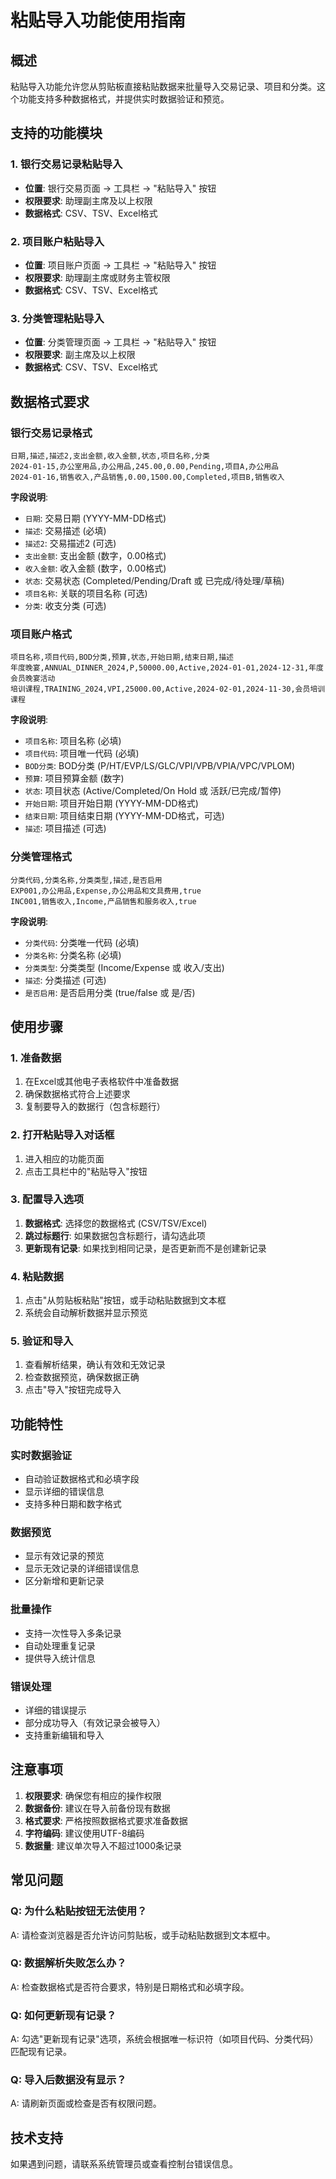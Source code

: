 # 粘贴导入功能使用指南

## 概述

粘贴导入功能允许您从剪贴板直接粘贴数据来批量导入交易记录、项目和分类。这个功能支持多种数据格式，并提供实时数据验证和预览。

## 支持的功能模块

### 1. 银行交易记录粘贴导入
- **位置**: 银行交易页面 → 工具栏 → "粘贴导入" 按钮
- **权限要求**: 助理副主席及以上权限
- **数据格式**: CSV、TSV、Excel格式

### 2. 项目账户粘贴导入
- **位置**: 项目账户页面 → 工具栏 → "粘贴导入" 按钮
- **权限要求**: 助理副主席或财务主管权限
- **数据格式**: CSV、TSV、Excel格式

### 3. 分类管理粘贴导入
- **位置**: 分类管理页面 → 工具栏 → "粘贴导入" 按钮
- **权限要求**: 副主席及以上权限
- **数据格式**: CSV、TSV、Excel格式

## 数据格式要求

### 银行交易记录格式
```
日期,描述,描述2,支出金额,收入金额,状态,项目名称,分类
2024-01-15,办公室用品,办公用品,245.00,0.00,Pending,项目A,办公用品
2024-01-16,销售收入,产品销售,0.00,1500.00,Completed,项目B,销售收入
```

**字段说明**:
- `日期`: 交易日期 (YYYY-MM-DD格式)
- `描述`: 交易描述 (必填)
- `描述2`: 交易描述2 (可选)
- `支出金额`: 支出金额 (数字，0.00格式)
- `收入金额`: 收入金额 (数字，0.00格式)
- `状态`: 交易状态 (Completed/Pending/Draft 或 已完成/待处理/草稿)
- `项目名称`: 关联的项目名称 (可选)
- `分类`: 收支分类 (可选)

### 项目账户格式
```
项目名称,项目代码,BOD分类,预算,状态,开始日期,结束日期,描述
年度晚宴,ANNUAL_DINNER_2024,P,50000.00,Active,2024-01-01,2024-12-31,年度会员晚宴活动
培训课程,TRAINING_2024,VPI,25000.00,Active,2024-02-01,2024-11-30,会员培训课程
```

**字段说明**:
- `项目名称`: 项目名称 (必填)
- `项目代码`: 项目唯一代码 (必填)
- `BOD分类`: BOD分类 (P/HT/EVP/LS/GLC/VPI/VPB/VPIA/VPC/VPLOM)
- `预算`: 项目预算金额 (数字)
- `状态`: 项目状态 (Active/Completed/On Hold 或 活跃/已完成/暂停)
- `开始日期`: 项目开始日期 (YYYY-MM-DD格式)
- `结束日期`: 项目结束日期 (YYYY-MM-DD格式，可选)
- `描述`: 项目描述 (可选)

### 分类管理格式
```
分类代码,分类名称,分类类型,描述,是否启用
EXP001,办公用品,Expense,办公用品和文具费用,true
INC001,销售收入,Income,产品销售和服务收入,true
```

**字段说明**:
- `分类代码`: 分类唯一代码 (必填)
- `分类名称`: 分类名称 (必填)
- `分类类型`: 分类类型 (Income/Expense 或 收入/支出)
- `描述`: 分类描述 (可选)
- `是否启用`: 是否启用分类 (true/false 或 是/否)

## 使用步骤

### 1. 准备数据
1. 在Excel或其他电子表格软件中准备数据
2. 确保数据格式符合上述要求
3. 复制要导入的数据行（包含标题行）

### 2. 打开粘贴导入对话框
1. 进入相应的功能页面
2. 点击工具栏中的"粘贴导入"按钮

### 3. 配置导入选项
1. **数据格式**: 选择您的数据格式 (CSV/TSV/Excel)
2. **跳过标题行**: 如果数据包含标题行，请勾选此项
3. **更新现有记录**: 如果找到相同记录，是否更新而不是创建新记录

### 4. 粘贴数据
1. 点击"从剪贴板粘贴"按钮，或手动粘贴数据到文本框
2. 系统会自动解析数据并显示预览

### 5. 验证和导入
1. 查看解析结果，确认有效和无效记录
2. 检查数据预览，确保数据正确
3. 点击"导入"按钮完成导入

## 功能特性

### 实时数据验证
- 自动验证数据格式和必填字段
- 显示详细的错误信息
- 支持多种日期和数字格式

### 数据预览
- 显示有效记录的预览
- 显示无效记录的详细错误信息
- 区分新增和更新记录

### 批量操作
- 支持一次性导入多条记录
- 自动处理重复记录
- 提供导入统计信息

### 错误处理
- 详细的错误提示
- 部分成功导入（有效记录会被导入）
- 支持重新编辑和导入

## 注意事项

1. **权限要求**: 确保您有相应的操作权限
2. **数据备份**: 建议在导入前备份现有数据
3. **格式要求**: 严格按照数据格式要求准备数据
4. **字符编码**: 建议使用UTF-8编码
5. **数据量**: 建议单次导入不超过1000条记录

## 常见问题

### Q: 为什么粘贴按钮无法使用？
A: 请检查浏览器是否允许访问剪贴板，或手动粘贴数据到文本框中。

### Q: 数据解析失败怎么办？
A: 检查数据格式是否符合要求，特别是日期格式和必填字段。

### Q: 如何更新现有记录？
A: 勾选"更新现有记录"选项，系统会根据唯一标识符（如项目代码、分类代码）匹配现有记录。

### Q: 导入后数据没有显示？
A: 请刷新页面或检查是否有权限问题。

## 技术支持

如果遇到问题，请联系系统管理员或查看控制台错误信息。 